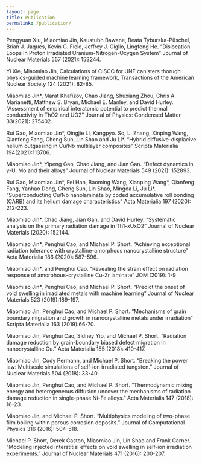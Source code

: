 ```yaml
---
layout: page
title: Publication
permalink: /publication/
---
```


Pengyuan Xiu, Miaomiao Jin, Kaustubh Bawane, Beata Tyburska-Püschel, Brian J. Jaques, Kevin G. Field, Jeffrey J. Giglio, Lingfeng He. “Dislocation Loops in Proton Irradiated Uranium-Nitrogen-Oxygen System” Journal of Nuclear Materials 557 (2021): 153244.


Yi Xie, Miaomiao Jin, Calculations of CISCC for UNF canisters thorugh physics-guided machine learning framework, Transactions of the American Nuclear Society 124 (2021): 82-85.


Miaomiao Jin*, Marat Khafizov, Chao Jiang, Shuxiang Zhou, Chris A. Marianetti, Matthew S. Bryan, Michael E. Manley, and David Hurley. “Assessment of empirical interatomic potential to predict thermal conductivity in ThO2 and UO2”  Journal of Physics: Condensed Matter 33(2021): 275402.

Rui Gao, Miaomiao Jin\*, Qingjie Li, Kangpyo. So, L. Zhang, Xinping Wang, Qianfeng Fang, Cheng Sun, Lin Shao and Ju Li\*. “Hybrid diffusive-displacive helium outgassing in Cu/Nb multilayer composites”  Scripta Materialia 194(2021):113706.

Miaomiao Jin*, Yipeng Gao, Chao Jiang, and Jian Gan. “Defect dynamics in γ-U, Mo and their alloys” Journal of Nuclear Materials 549 (2021): 152893.

Rui Gao, Miaomiao Jin\*, Fei Han, Baoming Wang, Xianping Wang*, Qianfeng Fang, Yanhao Dong, Cheng Sun, Lin Shao, Mingda Li, Ju Li\*. “Superconducting Cu/Nb nanolaminate by coded accumulative roll bonding (CARB) and its helium damage characteristics” Acta Materialia 197 (2020): 212-223.

Miaomiao Jin*, Chao Jiang, Jian Gan, and David Hurley. “Systematic analysis on the primary radiation damage in Th1-xUxO2” Journal of Nuclear Materials (2020): 152144.

Miaomiao Jin*, Penghui Cao, and Michael P. Short. “Achieving exceptional radiation tolerance with crystalline-amorphous nanocrystalline structure” Acta Materialia 186 (2020): 587-596.

Miaomiao Jin*, and Penghui Cao. “Revealing the strain effect on radiation response of amorphous-crystalline Cu-Zr laminate” JOM (2019): 1-9

Miaomiao Jin*, Penghui Cao, and Michael P. Short. “Predict the onset of void swelling in irradiated metals with machine learning” Journal of Nuclear Materials 523 (2019):189-197.

Miaomiao Jin, Penghui Cao, and Michael P. Short. “Mechanisms of grain boundary migration and growth in nanocrystalline metals under irradiation” Scripta Materialia 163 (2019):66-70.

Miaomiao Jin, Penghui Cao, Sidney Yip, and Michael P. Short. “Radiation damage reduction by grain-boundary biased defect migration in nanocrystalline Cu.” Acta Materialia 155 (2018): 410-417.

Miaomiao Jin, Cody Permann, and Michael P. Short. “Breaking the power law: Multiscale simulations of self-ion irradiated tungsten.” Journal of Nuclear Materials 504 (2018): 33-40. 

Miaomiao Jin, Penghui Cao, and Michael P. Short. “Thermodynamic mixing energy and heterogeneous diffusion uncover the mechanisms of radiation damage reduction in single-phase Ni-Fe alloys.” Acta Materialia 147 (2018): 16-23.

Miaomiao Jin, and Michael P. Short. “Multiphysics modeling of two-phase film boiling within porous corrosion deposits.” Journal of Computational Physics 316 (2016): 504-518.

Michael P. Short, Derek Gaston, Miaomiao Jin, Lin Shao and Frank Garner. “Modeling injected interstitial effects on void swelling in self-ion irradiation experiments.” Journal of Nuclear Materials 471 (2016): 200-207.
